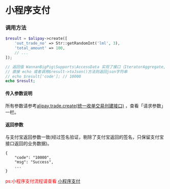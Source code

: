 # 小程序支付

### 调用方法

```php
$result = $alipay->create([
    'out_trade_no' => Str::getRandomInt('lml', 3),
    'total_amount' => 100,
    // ...
]);

// 返回值 WannanBigPig\Supports\AccessData 实现了接口（IteratorAggregate, ArrayAccess, Serializable, Countable）
// 直接 echo 或者调用$result->toJson()方法则返回json字符串
// echo $result['code']; // 10000
echo $result;

```

#### 传入参数说明

所有参数请参考[alipay.trade.create\(统一收单交易创建接口\)](https://docs.open.alipay.com/api_1/alipay.trade.create/) ，查看「请求参数」一栏。

#### 返回参数

与支付宝返回参数一致\(经过签名验证，剔除了支付宝返回的签名，只保留支付宝接口返回的业务数据\)。

```text
{
    "code": "10000",
    "msg": "Success",
    ...
}
```
<font color="red">ps:小程序支付流程请查看</font> [小程序支付](https://docs.alipay.com/mini/introduce/pay)